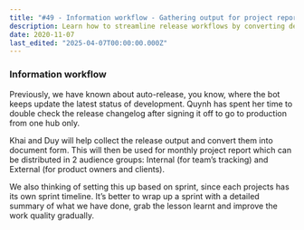 ```yaml
---
title: "#49 - Information workflow - Gathering output for project report"
description: Learn how to streamline release workflows by converting development updates into clear sprint-based reports for internal teams and external clients.
date: 2020-11-07
last_edited: "2025-04-07T00:00:00.000Z"
---
```


### Information workflow

Previously, we have known about auto-release, you know, where the bot keeps update the latest status of development. Quynh has spent her time to double check the release changelog after signing it off to go to production from one hub only.

Khai and Duy will help collect the release output and convert them into document form. This will then be used for monthly project report which can be distributed in 2 audience groups: Internal (for team’s tracking) and External (for product owners and clients).

We also thinking of setting this up based on sprint, since each projects has its own sprint timeline. It’s better to wrap up a sprint with a detailed summary of what we have done, grab the lesson learnt and improve the work quality gradually.
